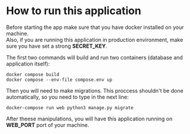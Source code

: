 # How to run this application
Before starting the app make sure that you have docker installed on your machine.  
Also, if you are running this application in production environment, make sure you have set a strong **SECRET_KEY**.  
  
The first two commands will build and run two containers (database and application itself):  
```
docker compose build
docker compose --env-file compose.env up
```  
Then you will need to make migrations. This proccess shouldn't be done automatically, so you need to type in the next line:
```
docker-compose run web python3 manage.py migrate
```  
After theese manipulations, you will have this application running on **WEB_PORT** port of your machine.